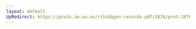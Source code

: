 ```yaml
---
layout: default
UpRedirect: https://pruto.im.uu.se/riksdagen-records-pdf/1876/prot-1876--ak--048/prot-1876--ak--048_016.pdf
---
```

